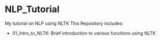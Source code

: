 # NLP_Tutorial
My tutorial on NLP using NLTK
This Repository includes:
 - 01_Intro_to_NLTK: Brief introduction to various functions using NLTK